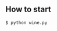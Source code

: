 ## How to start
<!-- Please put the original images in the file name `images` -->
```python
$ python wine.py

```
